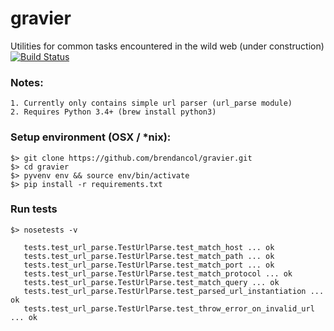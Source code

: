 gravier
=======

Utilities for common tasks encountered in the wild web (under construction)
[![Build Status](https://travis-ci.org/brendancol/gravier.svg)](https://travis-ci.org/brendancol/gravier)


### Notes: 
	1. Currently only contains simple url parser (url_parse module)
	2. Requires Python 3.4+ (brew install python3)

### Setup environment (OSX / *nix):
    $> git clone https://github.com/brendancol/gravier.git
    $> cd gravier
    $> pyvenv env && source env/bin/activate
    $> pip install -r requirements.txt

### Run tests
    $> nosetests -v

       tests.test_url_parse.TestUrlParse.test_match_host ... ok
       tests.test_url_parse.TestUrlParse.test_match_path ... ok
       tests.test_url_parse.TestUrlParse.test_match_port ... ok
       tests.test_url_parse.TestUrlParse.test_match_protocol ... ok
       tests.test_url_parse.TestUrlParse.test_match_query ... ok
       tests.test_url_parse.TestUrlParse.test_parsed_url_instantiation ... ok
       tests.test_url_parse.TestUrlParse.test_throw_error_on_invalid_url ... ok